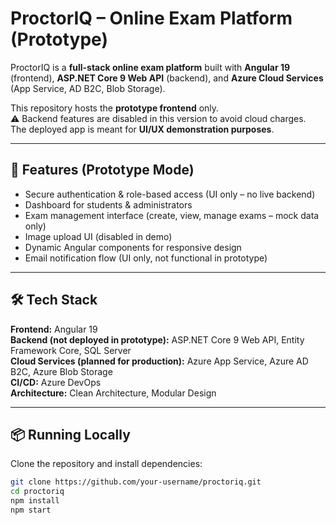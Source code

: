 # ProctorIQ – Online Exam Platform (Prototype)

ProctorIQ is a **full-stack online exam platform** built with **Angular 19** (frontend), **ASP.NET Core 9 Web API** (backend), and **Azure Cloud Services** (App Service, AD B2C, Blob Storage).  

This repository hosts the **prototype frontend** only.  
⚠️ Backend features are disabled in this version to avoid cloud charges.  
The deployed app is meant for **UI/UX demonstration purposes**.

---

## 🚀 Features (Prototype Mode)

- Secure authentication & role-based access (UI only – no live backend)  
- Dashboard for students & administrators  
- Exam management interface (create, view, manage exams – mock data only)  
- Image upload UI (disabled in demo)  
- Dynamic Angular components for responsive design  
- Email notification flow (UI only, not functional in prototype)  

---

## 🛠️ Tech Stack

**Frontend:** Angular 19  
**Backend (not deployed in prototype):** ASP.NET Core 9 Web API, Entity Framework Core, SQL Server  
**Cloud Services (planned for production):** Azure App Service, Azure AD B2C, Azure Blob Storage  
**CI/CD:** Azure DevOps  
**Architecture:** Clean Architecture, Modular Design  

---

## 📦 Running Locally

Clone the repository and install dependencies:

```bash
git clone https://github.com/your-username/proctoriq.git
cd proctoriq
npm install
npm start
